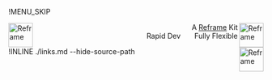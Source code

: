!MENU_SKIP

<img src="https://github.com/reframejs/reframe/raw/docs/docs/images/logo.min.svg?sanitize=true" height=48 alt="Reframe" align="left"/>
<img src="https://github.com/reframejs/reframe/raw/docs/docs/images/logo.min.svg?sanitize=true" height=48 alt="Reframe" align="right"/>
<p align="right">
A <a href="https://github.com/reframejs/reframe">Reframe</a> Kit
<br>
Rapid Dev &nbsp; &nbsp; &nbsp; Fully Flexible
</p>
<img src="https://github.com/reframejs/reframe/raw/docs/docs/images/logo.min.svg?sanitize=true" height=48 alt="Reframe" align="right"/>

!INLINE ./links.md --hide-source-path
